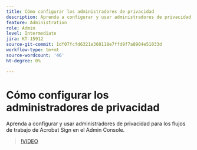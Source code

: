 ```yaml
---
title: Cómo configurar los administradores de privacidad
description: Aprenda a configurar y usar administradores de privacidad para los flujos de trabajo de Acrobat Sign en el Admin Console
feature: Administration
role: Admin
level: Intermediate
jira: KT-15912
source-git-commit: 1df07fcfd6321e360118e7ffd9f7a8904e51033d
workflow-type: tm+mt
source-wordcount: '46'
ht-degree: 0%

---
```


# Cómo configurar los administradores de privacidad

Aprenda a configurar y usar administradores de privacidad para los flujos de trabajo de Acrobat Sign en el Admin Console.

>[!VIDEO](https://video.tv.adobe.com/v/3432695?quality=12&learn=on&hidetitle=true)
